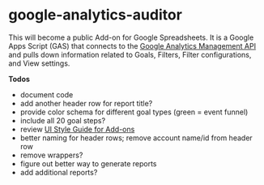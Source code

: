 # google-analytics-auditor
This will become a public Add-on for Google Spreadsheets. It is a Google Apps Script (GAS) that connects to the [Google Analytics Management API](https://developers.google.com/analytics/devguides/config/mgmt/v3/) and pulls down information related to Goals, Filters, Filter configurations, and View settings.

**Todos**
 - document code
 - add another header row for report title?
 - provide color schema for different goal types (green = event funnel)
 - include all 20 goal steps?
 - review [UI Style Guide for Add-ons](https://developers.google.com/apps-script/add-ons/style)
 - better naming for header rows; remove account name/id from header row
 - remove wrappers?
 - figure out better way to generate reports
 - add additional reports?



